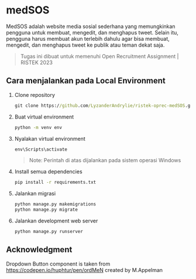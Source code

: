 # medSOS

MedSOS adalah website media sosial sederhana yang memungkinkan pengguna untuk membuat, mengedit, dan menghapus tweet. Selain itu, pengguna harus membuat akun terlebih dahulu agar bisa  membuat, mengedit, dan menghapus tweet ke publik atau teman dekat saja.

> Tugas ini dibuat untuk memenuhi Open Recruitment Assignment | RISTEK 2023

## Cara menjalankan pada Local Environment

1. Clone repository

    ```cmd
    git clone https://github.com/LyzanderAndrylie/ristek-oprec-medSOS.git
    ```

2. Buat virtual environment

    ```cmd
    python -m venv env
    ```

3. Nyalakan virtual environment

    ```cmd
    env\Scripts\activate
    ```

    > Note: Perintah di atas dijalankan pada sistem operasi Windows

4. Install semua dependencies

    ```cmd
    pip install -r requirements.txt
    ```

5. Jalankan migrasi

    ```cmd
    python manage.py makemigrations
    python manage.py migrate
    ```

6. Jalankan development web server

    ```cmd
    python manage.py runserver
    ```

## Acknowledgment

Dropdown Button component is taken from <https://codepen.io/huphtur/pen/ordMeN> created by M.Appelman
